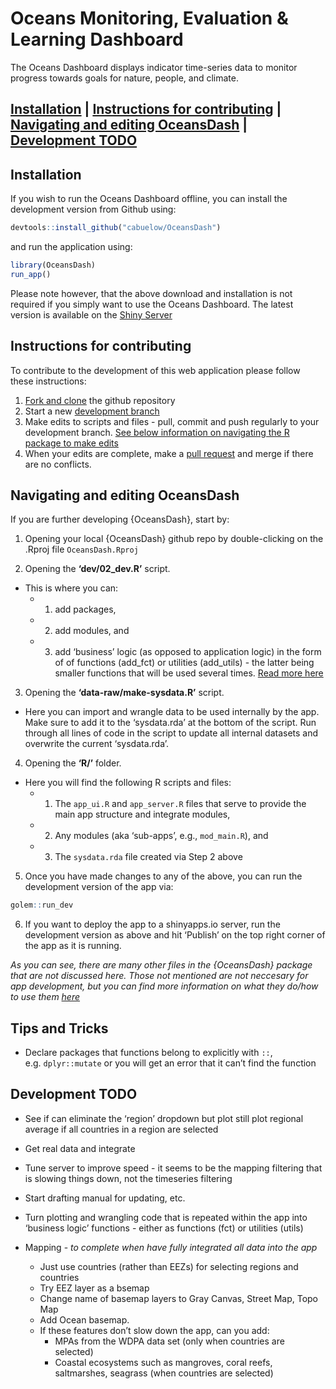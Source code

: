 
<!-- README.md is generated from README.Rmd. If that is this file, please go ahead and edit then knit. If it isn't then DON'T edit - only edit the README.Rmd -->

# Oceans Monitoring, Evaluation & Learning Dashboard

The Oceans Dashboard displays indicator time-series data to monitor
progress towards goals for nature, people, and climate.

## [Installation](#installation) \| [Instructions for contributing](#instructions-for-contributing) \| [Navigating and editing OceansDash](#navigating-and-editing-oceansdash) \| [Development TODO](#development-todo)

## Installation

If you wish to run the Oceans Dashboard offline, you can install the
development version from Github using:

``` r
devtools::install_github("cabuelow/OceansDash")
```

and run the application using:

``` r
library(OceansDash)
run_app()
```

Please note however, that the above download and installation is not
required if you simply want to use the Oceans Dashboard. The latest
version is available on the [Shiny
Server](https://cbuelow.shinyapps.io/OceansDash/)

## Instructions for contributing

To contribute to the development of this web application please follow
these instructions:

1.  [Fork and clone](https://happygitwithr.com/fork-and-clone) the
    github repository
2.  Start a new [development
    branch](https://happygitwithr.com/git-branches.html?q=branch#create-a-new-branch)
3.  Make edits to scripts and files - pull, commit and push regularly to
    your development branch. [See below information on navigating the R
    package to make edits](#navigating-and-editing-oceansdash)
4.  When your edits are complete, make a [pull
    request](https://happygitwithr.com/pr-extend.html?q=pull%20request#pr-extend)
    and merge if there are no conflicts.

## Navigating and editing OceansDash

If you are further developing {OceansDash}, start by:

1.  Opening your local {OceansDash} github repo by double-clicking on
    the .Rproj file `OceansDash.Rproj`

2.  Opening the **‘dev/02_dev.R’** script.

- This is where you can:
  - 1)  add packages,

  - 2)  add modules, and

  - 3)  add ‘business’ logic (as opposed to application logic) in the
        form of of functions (add_fct) or utilities (add_utils) - the
        latter being smaller functions that will be used several times.
        [Read more
        here](https://engineering-shiny.org/build-app-golem.html)

3.  Opening the **‘data-raw/make-sysdata.R’** script.

- Here you can import and wrangle data to be used internally by the app.
  Make sure to add it to the ‘sysdata.rda’ at the bottom of the script.
  Run through all lines of code in the script to update all internal
  datasets and overwrite the current ‘sysdata.rda’.

4.  Opening the **‘R/’** folder.

- Here you will find the following R scripts and files:
  - 1)  The `app_ui.R` and `app_server.R` files that serve to provide
        the main app structure and integrate modules,

  - 2)  Any modules (aka ‘sub-apps’, e.g., `mod_main.R`), and

  - 3)  The `sysdata.rda` file created via Step 2 above

5.  Once you have made changes to any of the above, you can run the
    development version of the app via:

``` r
golem::run_dev
```

6.  If you want to deploy the app to a shinyapps.io server, run the
    development version as above and hit ‘Publish’ on the top right
    corner of the app as it is running.

*As you can see, there are many other files in the {OceansDash} package
that are not discussed here. Those not mentioned are not neccesary for
app development, but you can find more information on what they do/how
to use them [here](https://engineering-shiny.org/build-app-golem.html)*

## Tips and Tricks

- Declare packages that functions belong to explicitly with `::`,
  e.g. `dplyr::mutate` or you will get an error that it can’t find the
  function

## Development TODO

- See if can eliminate the ‘region’ dropdown but plot still plot
  regional average if all countries in a region are selected

- Get real data and integrate

- Tune server to improve speed - it seems to be the mapping filtering
  that is slowing things down, not the timeseries filtering

- Start drafting manual for updating, etc.

- Turn plotting and wrangling code that is repeated within the app into
  ‘business logic’ functions - either as functions (fct) or utilities
  (utils)

- Mapping - *to complete when have fully integrated all data into the
  app*

  - Just use countries (rather than EEZs) for selecting regions and
    countries
  - Try EEZ layer as a bsemap
  - Change name of basemap layers to Gray Canvas, Street Map, Topo Map
  - Add Ocean basemap.
  - If these features don’t slow down the app, can you add:
    - MPAs from the WDPA data set (only when countries are selected)
    - Coastal ecosystems such as mangroves, coral reefs, saltmarshes,
      seagrass (when countries are selected)
